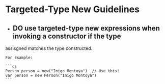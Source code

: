 ﻿# Targeted-Type New Guidelines

* ## **DO** use targeted-type new expressions when invoking a constructor if the type
assisgned matches the type constructed.

    For Example:

    ```cs
    Person person = new("Inigo Montoya")  // Use this!
    var person = new Person("Inigo Montoya")
    ```
